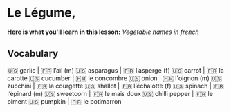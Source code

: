 # Le Légume,

__Here is what you'll learn in this lesson:__
_Vegetable names in french_

## Vocabulary

🇺🇸 garlic        |  🇫🇷 l’ail (m)
🇺🇸 asparagus     |  🇫🇷 l’asperge (f)
🇺🇸 carrot        |  🇫🇷 la carotte 
🇺🇸 cucumber      |  🇫🇷 le concombre
🇺🇸 onion         |  🇫🇷 l'oignon (m)
🇺🇸 zucchini      |  🇫🇷 la courgette 
🇺🇸 shallot       |  🇫🇷 l’échalotte (f)
🇺🇸 spinach       |  🇫🇷 l’épinard (m)
🇺🇸 sweetcorn     |  🇫🇷 le maïs doux
🇺🇸 chilli pepper |  🇫🇷 le piment
🇺🇸 pumpkin       |  🇫🇷 le potimarron  